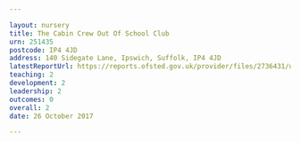 ```yaml
---

layout: nursery
title: The Cabin Crew Out Of School Club
urn: 251435
postcode: IP4 4JD
address: 140 Sidegate Lane, Ipswich, Suffolk, IP4 4JD
latestReportUrl: https://reports.ofsted.gov.uk/provider/files/2736431/urn/251435.pdf
teaching: 2
development: 2
leadership: 2
outcomes: 0
overall: 2
date: 26 October 2017

---
```

